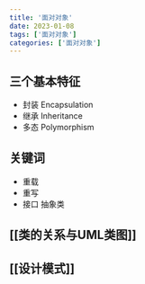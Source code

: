 ```yaml
---
title: '面对对象'
date: 2023-01-08
tags: ['面对对象']
categories: ['面对对象']
---
```


## 三个基本特征

- 封装 Encapsulation
- 继承 Inheritance
- 多态 Polymorphism

## 关键词
- 重载 
- 重写
- 接口 抽象类

## [[类的关系与UML类图]]
## [[设计模式]]
